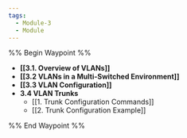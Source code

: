 ```yaml
---
tags:
  - Module-3
  - Module
---
```


%% Begin Waypoint %%
- **[[3.1. Overview of VLANs]]**
- **[[3.2 VLANs in a Multi-Switched Environment]]**
- **[[3.3 VLAN Configuration]]**
- **3.4 VLAN Trunks**
	- [[1. Trunk Configuration Commands]]
	- [[2. Trunk Configuration Example]]

%% End Waypoint %%